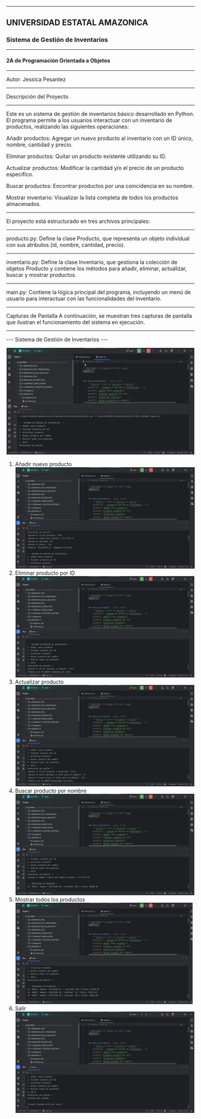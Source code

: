 ## 
____


##  UNIVERSIDAD ESTATAL AMAZONICA
### Sistema de Gestión de Inventarios

____

#### 2A de Programación Orientada a Objetos
_____
Autor: Jessica Pesantez
_____

Descripción del Proyecto
____

Este es un sistema de gestión de inventarios básico desarrollado en Python. El programa permite a los usuarios interactuar con un inventario de productos, realizando las siguientes operaciones:

Añadir productos: Agregar un nuevo producto al inventario con un ID único, nombre, cantidad y precio.

Eliminar productos: Quitar un producto existente utilizando su ID.

Actualizar productos: Modificar la cantidad y/o el precio de un producto específico.

Buscar productos: Encontrar productos por una coincidencia en su nombre.

Mostrar inventario: Visualizar la lista completa de todos los productos almacenados.
_____
El proyecto está estructurado en tres archivos principales:
_____
producto.py: Define la clase Producto, que representa un objeto individual con sus atributos (id, nombre, cantidad, precio).
_____
inventario.py: Define la clase Inventario, que gestiona la colección de objetos Producto y contiene los métodos para añadir, eliminar, actualizar, buscar y mostrar productos.
_____
main.py: Contiene la lógica principal del programa, incluyendo un menú de usuario para interactuar con las funcionalidades del inventario.
_____
Capturas de Pantalla
A continuación, se muestran tres capturas de pantalla que ilustran el funcionamiento del sistema en ejecución.
_____
--- Sistema de Gestión de Inventarios ---

![Diapositiva1.JPG](Imagenes_S9/Diapositiva1.JPG)
1. Añadir nuevo producto
![Diapositiva2.JPG](Imagenes_S9/Diapositiva2.JPG)
2. Eliminar producto por ID
![Diapositiva3.JPG](Imagenes_S9/Diapositiva3.JPG)
3. Actualizar producto
![Diapositiva4.JPG](Imagenes_S9/Diapositiva4.JPG)
4. Buscar producto por nombre
![Diapositiva5.JPG](Imagenes_S9/Diapositiva5.JPG)
5. Mostrar todos los productos
![Diapositiva6.JPG](Imagenes_S9/Diapositiva6.JPG)
6. Salir
![Diapositiva7.JPG](Imagenes_S9/Diapositiva7.JPG)